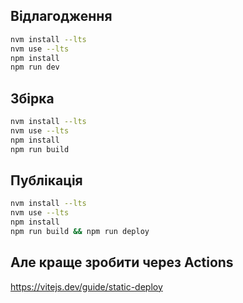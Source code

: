 ## Відлагодження


```bash
nvm install --lts
nvm use --lts
npm install
npm run dev
```

## Збірка

```bash
nvm install --lts
nvm use --lts
npm install
npm run build
```

## Публікація

```bash
nvm install --lts
nvm use --lts
npm install
npm run build && npm run deploy
```


## Але краще зробити через Actions

https://vitejs.dev/guide/static-deploy
